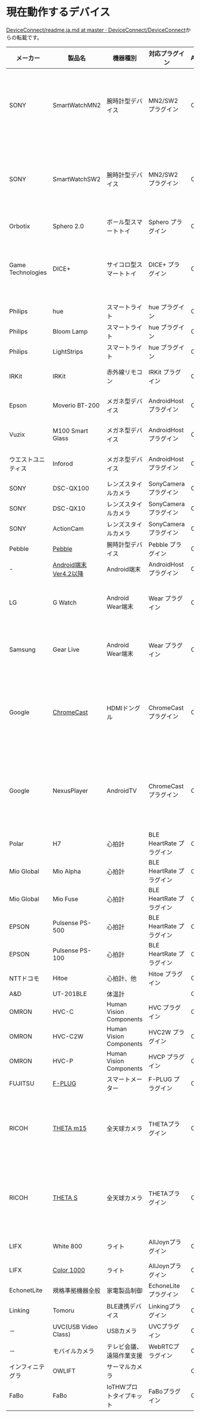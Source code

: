 # 現在動作するデバイス

[DeviceConnect/readme.ja.md at master · DeviceConnect/DeviceConnect](https://github.com/DeviceConnect/DeviceConnect/blob/master/readme.ja.md)からの転載です。


|メーカー|製品名|機器種別|対応プラグイン|Android|iOS|備考|
|-------|----|-------|------------|-------|---|---|
|SONY|SmartWatchMN2|腕時計型デバイス|MN2/SW2 プラグイン|○|×|通知以外の機能を利用するには、スマートウォッチ側でミニアプリの起動が必要|
|SONY|SmartWatchSW2|腕時計型デバイス|MN2/SW2 プラグイン|○|×|通知以外の機能を利用するには、スマートウォッチ側でミニアプリの起動が必要|
|Orbotix|Sphero 2.0|ボール型スマートトイ|Sphero プラグイン|○|○||
|Game Technologies|DICE+|サイコロ型スマートトイ|DICE+ プラグイン|○|○|ソースコード開示なし、開発者向けファームウェアへのアップデートが必要|
|Philips|hue|スマートライト|hue プラグイン|○|○||
|Philips|Bloom Lamp|スマートライト|hue プラグイン|○|○||
|Philips|LightStrips|スマートライト|hue プラグイン|○|○||
|IRKit|IRKit|赤外線リモコン|IRKit プラグイン|○|○|学習した赤外線機器を紐付け|
|Epson|Moverio BT-200|メガネ型デバイス|AndroidHost プラグイン|○|×|個別の拡張機能にも対応予定|
|Vuzix|M100 Smart Glass|メガネ型デバイス|AndroidHost プラグイン|○|×|個別の拡張機能にも対応予定|
|ウエストユニティス|Inforod|メガネ型デバイス|AndroidHost プラグイン|○|×|個別の拡張機能にも対応予定|
|SONY|DSC-QX100|レンズスタイルカメラ|SonyCamera プラグイン|○|○||
|SONY|DSC-QX10|レンズスタイルカメラ|SonyCamera プラグイン|○|○||
|SONY|ActionCam|レンズスタイルカメラ|SonyCamera プラグイン|○|○||
|Pebble|[Pebble](/devices/pebble)|腕時計型デバイス|Pebble プラグイン|○|○||
|-|[Android端末 Ver4.2以降](/devices/android)|Android端末|AndroidHost プラグイン|○|×|Ver4.2以降|
|LG|G Watch|Android Wear端末|Wear プラグイン|○|×|仮対応のため、ADBでのAPKのインストールが必要|
|Samsung|Gear Live|Android Wear端末|Wear プラグイン|○|×|仮対応のため、ADBでのAPKのインストールが必要|
|Google|[ChromeCast](/devices/chromecat)|HDMIドングル|ChromeCast プラグイン|○|○|Google Cast SDK Developer ConsoleのページでデバイスとReceiverアプリの登録が必要|
|Google|NexusPlayer|AndroidTV|ChromeCast プラグイン|○|○|Google Cast SDK Developer ConsoleのページでデバイスとReceiverアプリの登録が必要|
|Polar|H7|心拍計|BLE HeartRate プラグイン|○|×||
|Mio Global|Mio Alpha|心拍計|BLE HeartRate プラグイン|○|×||
|Mio Global|Mio Fuse|心拍計|BLE HeartRate プラグイン|○|×||
|EPSON|Pulsense PS-500|心拍計|BLE HeartRate プラグイン|○|×||
|EPSON|Pulsense PS-100|心拍計|BLE HeartRate プラグイン|○|×||
|NTTドコモ|Hitoe|心拍計、他|Hitoe プラグイン|○|○|開発中|
|A&D|UT-201BLE|体温計||○|x||
|OMRON|HVC-C|Human Vision Components|HVC プラグイン|○|×||
|OMRON|HVC-C2W|Human Vision Components|HVC2W プラグイン|○|×||
|OMRON|HVC-P|Human Vision Components|HVCP プラグイン|○|×||
|FUJITSU|[F-PLUG](/devices/f_plug)|スマートメーター|F-PLUG プラグイン|○|×||
|RICOH|[THETA m15](/devices/theta_m15)|全天球カメラ|THETAプラグイン|○|○|RICOH THETA Developersにて開発者登録、およびSDKのダウンロードが必要。|
|RICOH|[THETA S](/devices/theta_s)|全天球カメラ|THETAプラグイン|○|○|RICOH THETA Developersにて開発者登録、およびSDKのダウンロードが必要。|
|LIFX|White 800|ライト|AllJoynプラグイン|○|○|White 800の色は変えられない。|
|LIFX|[Color 1000](/devices/color_100)|ライト|AllJoynプラグイン|○|○||
|EchonetLite|規格準拠機器全般|家電製品制御|EchoneLiteプラグイン|○|×|準拠機器全般|
|Linking|Tomoru|BLE連携デバイス|Linkingプラグイン|○|○|準拠機器全般。開発中|
|－|UVC(USB Video Class)|USBカメラ|UVCプラグイン|○|×||
|－|モバイルカメラ|テレビ会議、遠隔作業支援|WebRTCプラグイン|○|×||
|インフィニテグラ|OWLIFT|サーマルカメラ||○|×||
|FaBo|FaBo|IoTHWプロトタイプキット|FaBoプラグイン|○|×||
